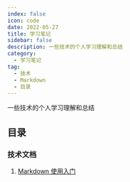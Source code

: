 ```yaml
---
index: false
icon: code
date: 2022-05-27
title: 学习笔记
sidebar: false
description: 一些技术的个人学习理解和总结
category:
  - 学习笔记
tag:
  - 技术
  - Markdown
  - 目录
---
```


一些技术的个人学习理解和总结

## 目录

### 技术文档

1. [Markdown 使用入门](technics/Markdown使用入门)
